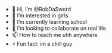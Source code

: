 - 👋 Hi, I’m @RobDaSword
- 👀 I’m interested in girls
- 🌱 I’m currently learning school
- 💞️ I’m looking to collaborate on real life
- 📫 How to reach me uhh anywhere
- ⚡ Fun fact: im a chill guy

<!---
RobDaSword/RobDaSword is a ✨ special chill guy ✨ repository because its `README.md` (this file) appears on your GitHub profile.
You can click the Preview link to take a look at your changes.
--->
